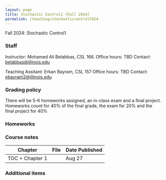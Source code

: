 ```yaml
---
layout: page
title: Stochastic Control1 (Fall 2024)
permalink: /teaching/stochasticcontrolFA24
---
```


Fall 2024: Stochastic Control1

### Staff
Instructor: Mohamed Ali Belabbas, CSL 166.
Office hours: TBD
Contact: belabbas@illinois.edu

Teaching Assitant: Erkan Bayram, CSL 157
Office hours: TBD
Contact: ebayram2@illinois.edu


### Grading policy

There will be 5-6 homeworks assigned, an in-class exam and a final project. Homeworks count for 40% of the final grade, the exam for 20% and the final project for 40% 

### Homeworks

### Course notes

| Chapter    | File | Date Published|
| -------- | ------- | ------------|
| TOC + Chapter 1 |  | Aug 27    |

### Additional items

